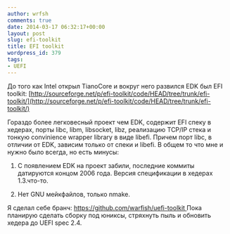 ```yaml
---
author: wrfsh
comments: true
date: 2014-03-17 06:32:17+00:00
layout: post
slug: efi-toolkit
title: EFI toolkit
wordpress_id: 379
tags:
- UEFI
---
```


До того как Intel открыл TianoCore и вокруг него развился EDK был EFI toolkit:
[http://sourceforge.net/p/efi-toolkit/code/HEAD/tree/trunk/efi-toolkit/](http://sourceforge.net/p/efi-toolkit/code/HEAD/tree/trunk/efi-toolkit/)

Гораздо более легковесный проект чем EDK, содержит EFI спеку в хедерах, порты libc, libm, libsocket, libz, реализацию TCP/IP стека и тонкую convinience wrapper library в виде libefi. Причем порт libc, в отличии от EDK, зависим только от спеки и libefi. В общем то что мне и нужно было всегда, но есть минусы:



	
  1. С появлением EDK на проект забили, последние коммиты датируются концом 2006 года. Версия спецификации в хедерах 1.3.что-то.

	
  2. Нет GNU мейкфайлов, только nmake.


Я сделал себе бранч: [https://github.com/warfish/uefi-toolkit
](https://github.com/warfish/uefi-toolkit)Пока планирую сделать сборку под юниксы, стряхнуть пыль и обновить хедера до UEFI spec 2.4.
